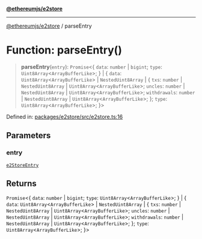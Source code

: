 [**@ethereumjs/e2store**](../README.md)

***

[@ethereumjs/e2store](../README.md) / parseEntry

# Function: parseEntry()

> **parseEntry**(`entry`): `Promise`\<\{ `data`: `number` \| `bigint`; `type`: `Uint8Array`\<`ArrayBufferLike`\>; \} \| \{ `data`: `Uint8Array`\<`ArrayBufferLike`\> \| `NestedUint8Array` \| \{ `txs`: `number` \| `NestedUint8Array` \| `Uint8Array`\<`ArrayBufferLike`\>; `uncles`: `number` \| `NestedUint8Array` \| `Uint8Array`\<`ArrayBufferLike`\>; `withdrawals`: `number` \| `NestedUint8Array` \| `Uint8Array`\<`ArrayBufferLike`\>; \}; `type`: `Uint8Array`\<`ArrayBufferLike`\>; \}\>

Defined in: [packages/e2store/src/e2store.ts:16](https://github.com/ethereumjs/ethereumjs-monorepo/blob/master/packages/e2store/src/e2store.ts#L16)

## Parameters

### entry

[`e2StoreEntry`](../type-aliases/e2StoreEntry.md)

## Returns

`Promise`\<\{ `data`: `number` \| `bigint`; `type`: `Uint8Array`\<`ArrayBufferLike`\>; \} \| \{ `data`: `Uint8Array`\<`ArrayBufferLike`\> \| `NestedUint8Array` \| \{ `txs`: `number` \| `NestedUint8Array` \| `Uint8Array`\<`ArrayBufferLike`\>; `uncles`: `number` \| `NestedUint8Array` \| `Uint8Array`\<`ArrayBufferLike`\>; `withdrawals`: `number` \| `NestedUint8Array` \| `Uint8Array`\<`ArrayBufferLike`\>; \}; `type`: `Uint8Array`\<`ArrayBufferLike`\>; \}\>
